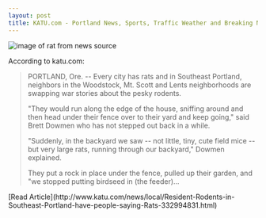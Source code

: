 ```yaml
---
layout: post
title: KATU.com - Portland News, Sports, Traffic Weather and Breaking News - Portland, Oregon
---
```


![image of rat from news source](http://media.katu.com/images/151014_rat_405.jpg)

According to katu.com: 
<blockquote>PORTLAND, Ore. -- Every city has rats and in Southeast Portland, neighbors in the Woodstock, Mt. Scott and Lents neighborhoods are swapping war stories about the pesky rodents.



"They would run along the edge of the house, sniffing around and then head under their fence over to their yard and keep going," said Brett Dowmen who has not stepped out back in a while.



"Suddenly, in the backyard we saw -- not little, tiny, cute field mice -- but very large rats, running through our backyard," Dowmen explained.



They put a rock in place under the fence, pulled up their garden, and "we stopped putting birdseed in (the feeder)...
</blockquote>
[Read Article](http://www.katu.com/news/local/Resident-Rodents-in-Southeast-Portland-have-people-saying-Rats-332994831.html)
